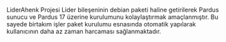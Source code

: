 LiderAhenk Projesi Lider bileşeninin debian paketi haline getirilerek Pardus sunucu ve Pardus 17 üzerine kurulumunu kolaylaştırmak amaçlanmıştır. 
Bu sayede birtakım işler paket kurulumu esnasında otomatik yapılarak kullanıcının daha az zaman harcaması sağlanmaktadır. 
